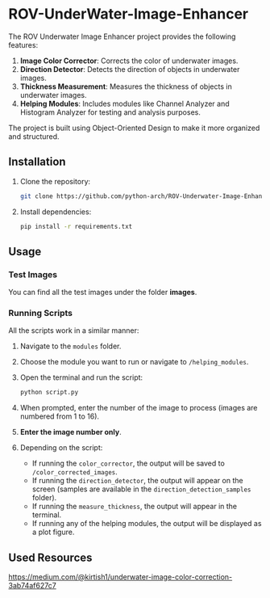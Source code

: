 
# ROV-UnderWater-Image-Enhancer

The ROV Underwater Image Enhancer project provides the following features:

1. **Image Color Corrector**: Corrects the color of underwater images.
2. **Direction Detector**: Detects the direction of objects in underwater images.
3. **Thickness Measurement**: Measures the thickness of objects in underwater images.
4. **Helping Modules**: Includes modules like Channel Analyzer and Histogram Analyzer for testing and analysis purposes.

The project is built using Object-Oriented Design to make it more organized and structured.

## Installation

1. Clone the repository:

   ```sh
   git clone https://github.com/python-arch/ROV-Underwater-Image-Enhancer.git
   ```

2. Install dependencies:

   ```sh
   pip install -r requirements.txt
   ```

## Usage

### Test Images

You can find all the test images under the folder **images**.

### Running Scripts

All the scripts work in a similar manner:

1. Navigate to the `modules` folder.
2. Choose the module you want to run or navigate to `/helping_modules`.
3. Open the terminal and run the script:

   ```sh
   python script.py
   ```

4. When prompted, enter the number of the image to process (images are numbered from 1 to 16).
5. **Enter the image number only**.
6. Depending on the script:

   - If running the `color_corrector`, the output will be saved to `/color_corrected_images`.
   - If running the `direction_detector`, the output will appear on the screen (samples are available in the `direction_detection_samples` folder).
   - If running the `measure_thickness`, the output will appear in the terminal.
   - If running any of the helping modules, the output will be displayed as a plot figure.

## Used Resources
https://medium.com/@kirtish1/underwater-image-color-correction-3ab74af627c7
